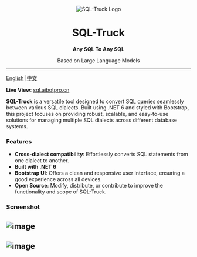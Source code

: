 <p align="center">
  <img src="https://github.com/user-attachments/assets/6a6a37ec-f65f-4203-a50c-8ec697eed00e" alt="SQL-Truck Logo">
</p>
<h1 align="center">SQL-Truck</h1>
<p align="center"><strong>Any SQL To Any SQL</strong></p>
<p align="center">Based on Large Language Models</p>

---
 [English](https://github.com/MayDay-wpf/SQL-Truck/blob/main/README.md) |[中文](https://github.com/MayDay-wpf/SQL-Truck/blob/main/README_zh.md)

**Live View**:  [sql.aibotpro.cn](https://sql.aibotpro.cn/)
 
**SQL-Truck** is a versatile tool designed to convert SQL queries seamlessly between various SQL dialects. Built using .NET 6 and styled with Bootstrap, this project focuses on providing robust, scalable, and easy-to-use solutions for managing multiple SQL dialects across different database systems.

### Features
- **Cross-dialect compatibility**: Effortlessly converts SQL statements from one dialect to another.
- **Built with .NET 6**
- **Bootstrap UI**: Offers a clean and responsive user interface, ensuring a good experience across all devices.
- **Open Source**: Modify, distribute, or contribute to improve the functionality and scope of SQL-Truck.

### Screenshot
![image](https://github.com/user-attachments/assets/ce27eae1-23d7-4316-9429-57b997c63482)
---
![image](https://github.com/user-attachments/assets/f8eac4e6-9d94-4d00-af6e-6f88b2b34e6d)
---

